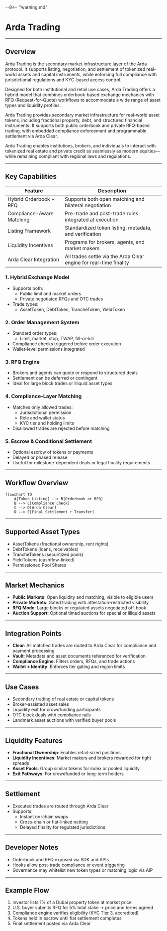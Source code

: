 --8<-- "warning.md"
# Arda Trading

---

## Overview

Arda Trading is the secondary market infrastructure layer of the Arda protocol. It supports listing, negotiation, and settlement of tokenized real-world assets and capital instruments, while enforcing full compliance with jurisdictional regulations and KYC-based access control.

Designed for both institutional and retail use cases, Arda Trading offers a hybrid model that combines orderbook-based exchange mechanics with RFQ (Request-for-Quote) workflows to accommodate a wide range of asset types and liquidity profiles.

Arda Trading provides secondary market infrastructure for real-world asset tokens, including fractional property, debt, and structured financial instruments. It supports both public orderbook and private RFQ-based trading, with embedded compliance enforcement and programmable settlement via Arda Clear.

Arda Trading enables institutions, brokers, and individuals to interact with tokenized real estate and private credit as seamlessly as modern equities—while remaining compliant with regional laws and regulations.


---

## Key Capabilities

| Feature | Description |
|---------|-------------|
| Hybrid Orderbook + RFQ | Supports both open matching and bilateral negotiation |
| Compliance-Aware Matching | Pre-trade and post-trade rules integrated at execution |
| Listing Framework | Standardized token listing, metadata, and verification |
| Liquidity Incentives | Programs for brokers, agents, and market makers |
| Arda Clear Integration | All trades settle via the Arda Clear engine for real-time finality |

### 1. **Hybrid Exchange Model**
- Supports both:
  - Public limit and market orders
  - Private negotiated RFQs and OTC trades
- Trade types:
  - AssetToken, DebtToken, TrancheToken, YieldToken

### 2. **Order Management System**
- Standard order types:
  - Limit, market, stop, TWAP, fill-or-kill
- Compliance checks triggered before order execution
- Wallet-level permissions integrated

### 3. **RFQ Engine**
- Brokers and agents can quote or respond to structured deals
- Settlement can be deferred or contingent
- Ideal for large block trades or illiquid asset types

### 4. **Compliance-Layer Matching**
- Matches only allowed trades:
  - Jurisdictional permission
  - Role and wallet status
  - KYC tier and holding limits
- Disallowed trades are rejected before matching

### 5. **Escrow & Conditional Settlement**
- Optional escrow of tokens or payments
- Delayed or phased release
- Useful for milestone-dependent deals or legal finality requirements

---

## Workflow Overview

```mermaid
flowchart TD
    A[Token Listing] --> B[Orderbook or RFQ]
    B --> C[Compliance Check]
    C --> D[Arda Clear]
    D --> E[Final Settlement + Transfer]
```

---

## Supported Asset Types

- AssetTokens (fractional ownership, rent rights)
- DebtTokens (loans, receivables)
- TrancheTokens (securitized pools)
- YieldTokens (cashflow-linked)
- Permissioned Pool Shares

---

## Market Mechanics

- **Public Markets**: Open liquidity and matching, visible to eligible users
- **Private Markets**: Gated trading with attestation-restricted visibility
- **RFQ Mode**: Large blocks or regulated assets negotiated off-book
- **Auction Support**: Optional timed auctions for special or illiquid assets

---

## Integration Points

- **Clear**: All matched trades are routed to Arda Clear for compliance and payment processing
- **Vault**: Metadata and asset documents referenced for verification
- **Compliance Engine**: Filters orders, RFQs, and trade actions
- **Wallet + Identity**: Enforces tier gating and region limits

---

## Use Cases

- Secondary trading of real estate or capital tokens
- Broker-assisted asset sales
- Liquidity exit for crowdfunding participants
- OTC block deals with compliance rails
- Landmark asset auctions with verified buyer pools

---

## Liquidity Features

- **Fractional Ownership**: Enables retail-sized positions
- **Liquidity Incentives**: Market makers and brokers rewarded for tight spreads
- **Asset Pools**: Group similar tokens for index or pooled liquidity
- **Exit Pathways**: For crowdfunded or long-term holders

---

## Settlement

- Executed trades are routed through Arda Clear
- Supports:
  - Instant on-chain swaps
  - Cross-chain or fiat-linked netting
  - Delayed finality for regulated jurisdictions

---

## Developer Notes

- Orderbook and RFQ exposed via SDK and APIs
- Hooks allow post-trade compliance or event triggering
- Governance may whitelist new token types or matching logic via AIP

---

## Example Flow

1. Investor lists 1% of a Dubai property token at market price
2. U.S. buyer submits RFQ for 5% total stake → price and terms agreed
3. Compliance engine verifies eligibility (KYC Tier 3, accredited)
4. Tokens held in escrow until fiat settlement completes
5. Final settlement posted via Arda Clear